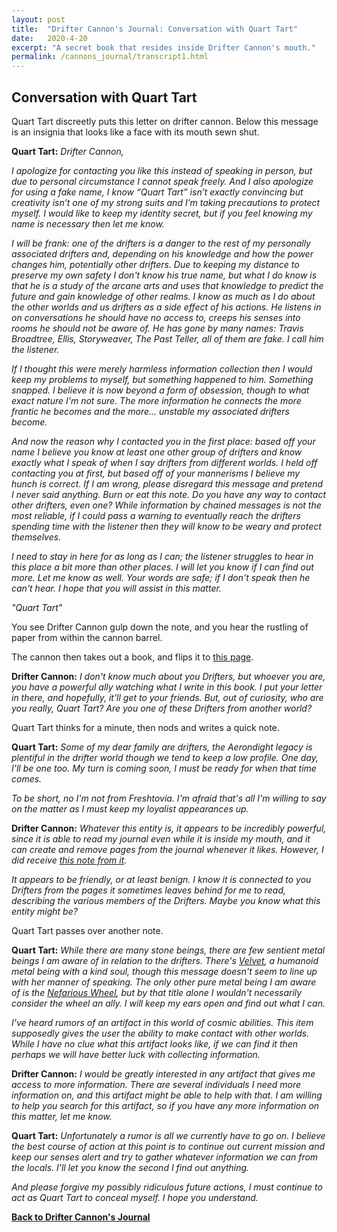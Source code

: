 ```yaml
---
layout: post
title:  "Drifter Cannon's Journal: Conversation with Quart Tart"
date:   2020-4-20
excerpt: "A secret book that resides inside Drifter Cannon's mouth."
permalink: /cannons_journal/transcript1.html
---
```


## Conversation with Quart Tart

Quart Tart discreetly puts this letter on drifter cannon. Below this message is an insignia that looks like a face with its mouth sewn shut.

**Quart Tart:** <i style="font-style: italic;">Drifter Cannon,</i>

<i style="font-style: italic;">I apologize for contacting you like this instead of speaking in person, but due to personal circumstance I cannot speak freely. And I also apologize for using a fake name, I know “Quart Tart” isn’t exactly convincing but creativity isn’t one of my strong suits and I’m taking precautions to protect myself. I would like to keep my identity secret, but if you feel knowing my name is necessary then let me know.</i>

<i style="font-style: italic;">I will be frank: one of the drifters is a danger to the rest of my personally associated drifters and, depending on his knowledge and how the power changes him, potentially other drifters. Due to keeping my distance to preserve my own safety I don't know his true name, but what I do know is that he is a study of the arcane arts and uses that knowledge to predict the future and gain knowledge of other realms. I know as much as I do about the other worlds and us drifters as a side effect of his actions. He listens in on conversations he should have no access to, creeps his senses into rooms he should not be aware of. He has gone by many names: Travis Broadtree, Ellis, Storyweaver, The Past Teller, all of them are fake. I call him the listener.</i>

<i style="font-style: italic;">If I thought this were merely harmless information collection then I would keep my problems to myself, but something happened to him. Something snapped. I believe it is now beyond a form of obsession, though to what exact nature I'm not sure. The more information he connects the more frantic he becomes and the more... unstable my associated drifters become.</i>

<i style="font-style: italic;">And now the reason why I contacted you in the first place: based off your name I believe you know at least one other group of drifters and know exactly what I speak of when I say drifters from different worlds. I held off contacting you at first, but based off of your mannerisms I believe my hunch is correct. If I am wrong, please disregard this message and pretend I never said anything. Burn or eat this note. Do you have any way to contact other drifters, even one? While information by chained messages is not the most reliable, if I could pass a warning to eventually reach the drifters spending time with the listener then they will know to be weary and protect themselves.</i>

<i style="font-style: italic;">I need to stay in here for as long as I can; the listener struggles to hear in this place a bit more than other places. I will let you know if I can find out more. Let me know as well. Your words are safe; if I don't speak then he can't hear. I hope that you will assist in this matter.</i>

<i style="font-style: italic;">"Quart Tart"</i>

You see Drifter Cannon gulp down the note, and you hear the rustling of paper from within the cannon barrel.

The cannon then takes out a book, and flips it to [this page](/cannons_journal/doc2.html).

**Drifter Cannon:** <i style="font-style: italic;">I don't know much about you Drifters, but whoever you are, you have a powerful ally watching what I write in this book. I put your letter in there, and hopefully, it'll get to your friends. But, out of curiosity, who are you really, Quart Tart? Are you one of these Drifters from another world?</i>

Quart Tart thinks for a minute, then nods and writes a quick note.

**Quart Tart:** <i style="font-style: italic;">Some of my dear family are drifters, the Aerondight legacy is plentiful in the drifter world though we tend to keep a low profile. One day, I'll be one too. My turn is coming soon, I must be ready for when that time comes.</i>

<i style="font-style: italic;">To be short, no I'm not from Freshtovia. I'm afraid that's all I'm willing to say on the matter as I must keep my loyalist appearances up.</i>

**Drifter Cannon:** <i style="font-style: italic;">Whatever this entity is, it appears to be incredibly powerful, since it is able to read my journal even while it is inside my mouth, and it can create and remove pages from the journal whenever it likes. However, I did receive [this note from it](/cannons_journal/doc1.html).</i>

<i style="font-style: italic;">It appears to be friendly, or at least benign. I know it is connected to you Drifters from the pages it sometimes leaves behind for me to read, describing the various members of the Drifters. Maybe you know what this entity might be?</i>

Quart Tart passes over another note.

**Quart Tart:** <i style="font-style: italic;">While there are many stone beings, there are few sentient metal beings I am aware of in relation to the drifters. There's [Velvet](/Velvet), a humanoid metal being with a kind soul, though this message doesn't seem to line up with her manner of speaking. The only other pure metal being I am aware of is the [Nefarious Wheel](/Nefarious-Wheel), but by that title alone I wouldn't necessarily consider the wheel an ally. I will keep my ears open and find out what I can.</i>

<i style="font-style: italic;">I've heard rumors of an artifact in this world of cosmic abilities. This item supposedly gives the user the ability to make contact with other worlds. While I have no clue what this artifact looks like, if we can find it then perhaps we will have better luck with collecting information.</i>

**Drifter Cannon:** <i style="font-style: italic;">I would be greatly interested in any artifact that gives me access to more information. There are several individuals I need more information on, and this artifact might be able to help with that. I am willing to help you search for this artifact, so if you have any more information on this matter, let me know.</i>

**Quart Tart:** <i style="font-style: italic;">Unfortunately a rumor is all we currently have to go on. I believe the best course of action at this point is to continue out current mission and keep our senses alert and try to gather whatever information we can from the locals. I'll let you know the second I find out anything.</i>

<i style="font-style: italic;">And please forgive my possibly ridiculous future actions, I must continue to act as Quart Tart to conceal myself. I hope you understand.</i>


[**Back to Drifter Cannon's Journal**](/cannons_journal/page1.html)
